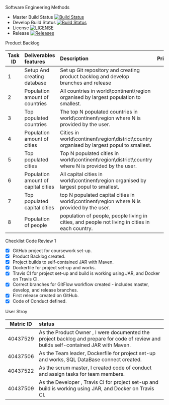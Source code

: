  
Software Engineering Methods

- Master Build Status [![Build Status](https://travis-ci.com/DevOpsGp4/DevOps4.svg?branch=master)](https://travis-ci.com/DevOpsGp4/DevOps4)
- Develop Build Status [![Build Status](https://travis-ci.com/DevOpsGp4/DevOps4.svg?branch=master)](https://travisci.com/DevOpsGp4/DevOps4)
- License [![LICENSE](https://img.shields.io/github/license/DevOpsGp4/DevOps4.svg?style=flat-square)](https://img.shields.io/github/license/DevOpsGp4/DevOps4)
- Release [![Releases](https://img.shields.io/github/release/DevOpsGp4/DevOps4/all.svg?style=flat-square)](https://github.com/DevOpsGp4/DevOps4/releases)

Product Backlog


| Task ID |Deliverables features |    Description   | Priority   | Status  |
| --------|:------------- | :----------| ---------:|---------:|
|  1 |  Setup And creating database|Set up Git repository and creating product backlog and develop branches and release | 1 | Done |
|  2 |  Population amount of countries | All countries in world\continent\region organised by largest population to smallest.| 2| In progress |
|  3 | Top populated countries | The top N populated countries in  world\continent\region where N is provided by the user. | 3| In progress |
|  4 | Population amount of cities | Cities in world\continent\region\district\country organised by largest popul to smallest. | 4 | In progress  |
|  5 | Top populated cities |Top N populated cities in world\continent\region\district\country where N is provided by the user.| 5| In progress |
|  6 | Population amount of  capital cities |All capital cities in world\continent\region organised by largest popul to smallest.|6| In progress |
| 7 | Top populated capital cities |top N populated capital cities in world\continent\region where N is provided by the user.| 7 | In progress  |
| 8 |  Population of people |population of people, people living in cities, and people not living in cities in each country. |8 | In progress |


Checklist Code Review 1 

 - [x] GitHub project for coursework set-up.
 - [x] Product Backlog created.
 - [x] Project builds to self-contained JAR with Maven.
 - [x] Dockerfile for project set-up and works.
 - [x] Travis CI for project set-up and build is working using JAR, and Docker on Travis CI.
 - [x] Correct branches for GitFlow workflow created - includes master, develop, and release branches.
 - [x] First release created on GitHub.
 - [x] Code of Conduct defined.
 
 User Stroy 
 
 | Matric ID | status  |
 | --------  |:--------|
 | 40437529 | As the Product Owner , I were documented the project backlog  and  prepare for code of review and builds self-contained JAR with Maven.|
| 40437506| As the Team leader, Dockerfile for project set-up and works, SQL DataBase connect created.|
|40437522| As the scrum master, I created code of conduct and assign tasks for team members.|
| 40437509| As the Developer , Travis CI for project set-up and build is working using JAR, and Docker on Travis CI.|
